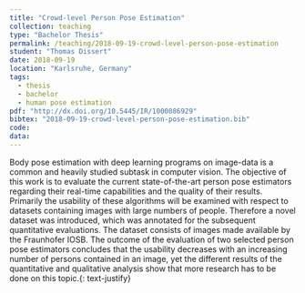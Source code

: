 ```yaml
---
title: "Crowd-level Person Pose Estimation"
collection: teaching
type: "Bachelor Thesis"
permalink: /teaching/2018-09-19-crowd-level-person-pose-estimation
student: "Thomas Dissert"
date: 2018-09-19
location: "Karlsruhe, Germany"
tags: 
  - thesis
  - bachelor
  - human pose estimation
pdf: "http://dx.doi.org/10.5445/IR/1000086929"
bibtex: "2018-09-19-crowd-level-person-pose-estimation.bib"
code: 
data: 
---
```


Body pose estimation with deep learning programs on image-data is a common and heavily studied subtask in computer vision. The objective of this work is to evaluate the current state-of-the-art person pose estimators regarding their real-time capabilities and the quality of their results. Primarily the usability of these algorithms will be examined with respect to datasets containing images with large numbers of people. Therefore a novel dataset was introduced, which was annotated for the subsequent quantitative evaluations. The dataset consists of images made available by the Fraunhofer IOSB. The outcome of the evaluation of two selected person pose estimators concludes that the usability decreases with an increasing number of persons contained in an image, yet the different results of the quantitative and qualitative analysis show that more research has to be done on this topic.{: text-justify}
